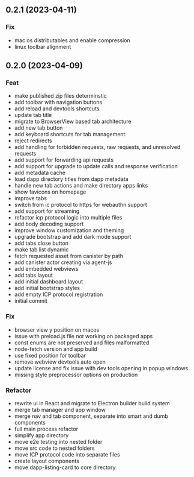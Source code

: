 ## 0.2.1 (2023-04-11)

### Fix

- mac os distributables and enable compression
- linux toolbar alignment

## 0.2.0 (2023-04-09)

### Feat

- make published zip files determinstic
- add toolbar with navigation buttons
- add reload and devtools shortcuts
- update tab title
- migrate to BrowserView based tab architecture
- add new tab button
- add keyboard shortcuts for tab management
- reject redirects
- add handling for forbidden requests, raw requests, and unresolved requests
- add support for forwarding api requests
- add support for upgrade to update calls and response verification
- add metadata cache
- load dapp directory titles from dapp metadata
- handle new tab actions and make directory apps links
- show favicons on homepage
- improve tabs
- switch from ic protocol to https for webauthn support
- add support for streaming
- refactor icp protocol logic into multiple files
- add body decoding support
- improve window customization and theming
- upgrade bootstrap and add dark mode support
- add tabs close button
- make tab list dynamic
- fetch requested asset from canister by path
- add canister actor creating via agent-js
- add embedded webviews
- add tabs layout
- add initial dashboard layout
- add initial bootstrap styles
- add empty ICP protocol registration
- initial commit

### Fix

- browser view y position on macos
- issue with preload.js file not working on packaged apps
- const enums are not preserved and files malformatted
- node-fetch version and app build
- use fixed position for toolbar
- remove webview devtools auto open
- update license and fix issue with dev tools opening in popup windows
- missing style preprocessor options on production

### Refactor

- rewrite ui in React and migrate to Electron builder build system
- merge tab manager and app window
- merge nav and tab component, separate into smart and dumb components
- full main process refactor
- simplify app directory
- move e2e testing into nested folder
- move src code to nested folders
- move ICP protocol code into separate files
- create layout components
- move dapp-listing-card to core directory
